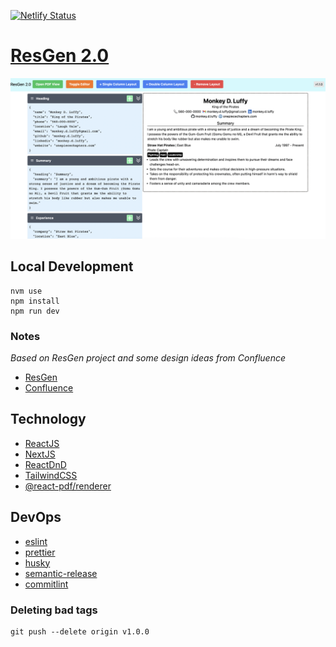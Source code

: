 [![Netlify Status](https://api.netlify.com/api/v1/badges/a7a0131f-bee4-4158-aead-13eb159de81f/deploy-status)](https://app.netlify.com/sites/res-gen-2/deploys)

# [ResGen 2.0](https://res-gen-2.netlify.app/#/)

![ResGen 2.0](./docs/images/res-gen-2-preview.png)

## Local Development

```
nvm use
npm install
npm run dev
```

### Notes

_Based on ResGen project and some design ideas from Confluence_

- [ResGen](https://res-gen.netlify.app/)
- [Confluence](https://dko.atlassian.net/wiki/spaces/~70121175db255b3d342a8a80314a7e70dc73d/pages/262145/Testing+Space+for+ResGen2)

## Technology

- [ReactJS](https://react.dev/)
- [NextJS](https://nextjs.org/)
- [ReactDnD](https://react-dnd.github.io/react-dnd/about)
- [TailwindCSS](https://tailwindcss.com/)
- [@react-pdf/renderer](https://react-pdf.org/)

## DevOps

- [eslint](https://eslint.org/)
- [prettier](https://prettier.io/)
- [husky](https://typicode.github.io/husky/)
- [semantic-release](https://github.com/semantic-release/semantic-release)
- [commitlint](https://commitlint.js.org/#/)

### Deleting bad tags

```
git push --delete origin v1.0.0
```
